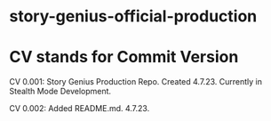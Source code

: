 # story-genius-official-production

# CV stands for Commit Version

CV 0.001: Story Genius Production Repo. Created 4.7.23. Currently in Stealth Mode Development.

CV 0.002: Added README.md. 4.7.23.
